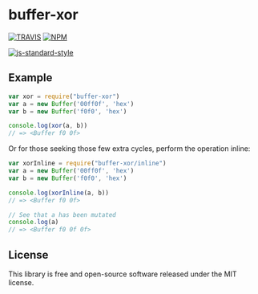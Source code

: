 # buffer-xor

[![TRAVIS](https://secure.travis-ci.org/dcousens/buffer-xor.png)](http://travis-ci.org/dcousens/PROJECTNAME)
[![NPM](http://img.shields.io/npm/v/buffer-xor.svg)](https://www.npmjs.org/package/PROJECTNAME)

[![js-standard-style](https://cdn.rawgit.com/feross/standard/master/badge.svg)](https://github.com/feross/standard)


## Example

``` javascript
var xor = require("buffer-xor")
var a = new Buffer('00ff0f', 'hex')
var b = new Buffer('f0f0', 'hex')

console.log(xor(a, b))
// => <Buffer f0 0f>
```

Or for those seeking those few extra cycles, perform the operation inline:
``` javascript
var xorInline = require("buffer-xor/inline")
var a = new Buffer('00ff0f', 'hex')
var b = new Buffer('f0f0', 'hex')

console.log(xorInline(a, b))
// => <Buffer f0 0f>

// See that a has been mutated
console.log(a)
// => <Buffer f0 0f 0f>
```


## License

This library is free and open-source software released under the MIT license.
